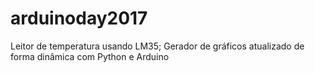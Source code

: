# arduinoday2017
Leitor de temperatura usando LM35;
Gerador de gráficos atualizado de forma dinâmica com Python e Arduino
